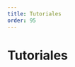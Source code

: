 ```yaml
---
title: Tutoriales
order: 95
---
```


# Tutoriales

<ChildTableOfContents :max="2" title="Más contenidos en esta sección" />